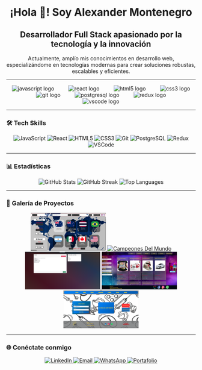 <h1 align="center">¡Hola 👋! Soy Alexander Montenegro</h1>
<h2 align="center">Desarrollador Full Stack apasionado por la tecnología y la innovación</h2>
<p align="center">
  Actualmente, amplío mis conocimientos en desarrollo web, especializándome en tecnologías modernas para crear soluciones robustas, escalables y eficientes.  
</p>

---

<div align="center">
  <img src="https://cdn.jsdelivr.net/gh/devicons/devicon/icons/javascript/javascript-original.svg" height="100" alt="javascript logo" />
  <img width="30" />
  <img src="https://cdn.jsdelivr.net/gh/devicons/devicon/icons/react/react-original.svg" height="100" alt="react logo" />
  <img width="30" />
  <img src="https://cdn.jsdelivr.net/gh/devicons/devicon/icons/html5/html5-original.svg" height="100" alt="html5 logo" />
  <img width="30" />
  <img src="https://cdn.jsdelivr.net/gh/devicons/devicon/icons/css3/css3-original.svg" height="100" alt="css3 logo" />
  <img width="30" />
  <img src="https://cdn.jsdelivr.net/gh/devicons/devicon/icons/git/git-original.svg" height="100" alt="git logo" />
  <img width="30" />
  <img src="https://cdn.jsdelivr.net/gh/devicons/devicon/icons/postgresql/postgresql-original.svg" height="100" alt="postgresql logo" />
  <img width="30" />
  <img src="https://cdn.jsdelivr.net/gh/devicons/devicon/icons/redux/redux-original.svg" height="100" alt="redux logo" />
  <img width="30" />
  <img src="https://cdn.jsdelivr.net/gh/devicons/devicon/icons/vscode/vscode-original.svg" height="100" alt="vscode logo" />
</div>

---

### 🛠️ **Tech Skills**
<div align="center">
  <img src="https://cdn.jsdelivr.net/gh/devicons/devicon/icons/javascript/javascript-original.svg" height="80" alt="JavaScript" />
  <img src="https://cdn.jsdelivr.net/gh/devicons/devicon/icons/react/react-original.svg" height="80" alt="React" />
  <img src="https://cdn.jsdelivr.net/gh/devicons/devicon/icons/html5/html5-original.svg" height="80" alt="HTML5" />
  <img src="https://cdn.jsdelivr.net/gh/devicons/devicon/icons/css3/css3-original.svg" height="80" alt="CSS3" />
  <img src="https://cdn.jsdelivr.net/gh/devicons/devicon/icons/git/git-original.svg" height="80" alt="Git" />
  <img src="https://cdn.jsdelivr.net/gh/devicons/devicon/icons/postgresql/postgresql-original.svg" height="80" alt="PostgreSQL" />
  <img src="https://cdn.jsdelivr.net/gh/devicons/devicon/icons/redux/redux-original.svg" height="80" alt="Redux" />
  <img src="https://cdn.jsdelivr.net/gh/devicons/devicon/icons/vscode/vscode-original.svg" height="80" alt="VSCode" />
</div>

---

### 📊 **Estadísticas**
<div align="center">
  <img src="https://github-readme-stats.vercel.app/api?username=AlexanderMontenegro&hide_title=true&hide_rank=false&show_icons=true&include_all_commits=true&count_private=true&theme=dark&locale=es&hide_border=true" height="150" alt="GitHub Stats" />
  <img src="https://streak-stats.demolab.com?user=AlexanderMontenegro&locale=es&mode=daily&theme=dark&hide_border=true&date_format=M%20j%5B,%20Y%5D" height="150" alt="GitHub Streak" />
  <img src="https://github-readme-stats.vercel.app/api/top-langs?username=AlexanderMontenegro&locale=es&layout=compact&card_width=320&langs_count=6&theme=dark&hide_border=true" height="150" alt="Top Languages" />
</div>

---

### 🚀 **Galería de Proyectos**
<div align="center">
  <a href="https://github.com/AlexanderMontenegro/PI-Countries">
    <img src="https://github.com/AlexanderMontenegro/AlexanderMontenegro/blob/main/img/countri.png" width="200" height="100" alt="PI-Countries" />
  </a>
  <a href="https://github.com/AlexanderMontenegro/H-PF18B-CampeonesDelMundo">
    <img src="https://github.com/AlexanderMontenegro/AlexanderMontenegro/blob/main/img/campeonesdelmundo.png" width="200" height="100" alt="Campeones Del Mundo" />
  </a>
  <a href="https://github.com/AlexanderMontenegro/Chat-Socket.io">
    <img src="/img/chat1.png" width="200" height="100" alt="Chat App" />
  </a>
  <a href="https://github.com/AlexanderMontenegro/ERDE_DyC">
    <img src="/img/erde.png" width="200" height="100" alt="ERDE DyC" />
  </a>
  <a href="https://github.com/AlexanderMontenegro/Gestion_Turnos">
    <img src="/img/turnosmedicos.png" width="200" height="100" alt="Gestión de Turnos" />
  </a>
</div>

---

### 🌐 **Conéctate conmigo**
<div align="center">
  <a href="https://www.linkedin.com/in/alexander-montenegro/" target="_blank">
    <img src="https://img.shields.io/badge/LinkedIn-0077B5?style=for-the-badge&logo=linkedin&logoColor=white" alt="LinkedIn" />
  </a>
  <a href="mailto:alexandermontenegro0691@gmail.com" target="_blank">
    <img src="https://img.shields.io/badge/Email-D14836?style=for-the-badge&logo=gmail&logoColor=white" alt="Email" />
  </a>
  <a href="https://wa.me/+541134252407" target="_blank">
    <img src="https://img.shields.io/badge/WhatsApp-25D366?style=for-the-badge&logo=whatsapp&logoColor=white" alt="WhatsApp" />
  </a>

  <a href="https://portafolio-p9aq.onrender.com/" target="_blank">
    <img src="/img/icono-de-portafolios-en-línea-si.png" width="100" height="36" alt="Portafolio" />
  </a>
</div>

###


###



